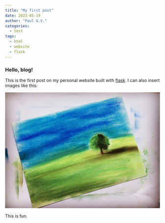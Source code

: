 ```yaml
---
title: "My first post" 
date: 2023-05-19
author: "Paul U.V."
categories:
  - test
tags: 
  - html
  - website
  - flask
---
```


### Hello, blog!

This is the first post on my personal website built with [flask](https://flask.palletsprojects.com/en/2.3.x/). I can also
insert images like this:

<img src="Tree.JPG"></img>

This is fun.